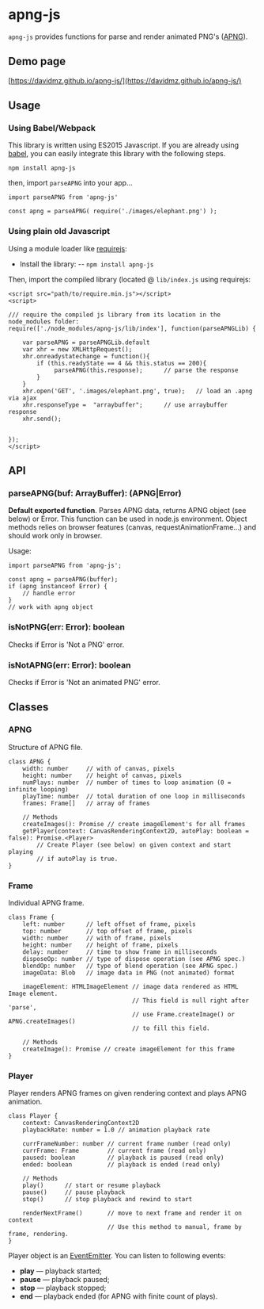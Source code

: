 # apng-js

`apng-js` provides functions for parse and render animated PNG's 
([APNG](https://en.wikipedia.org/wiki/APNG)).
 
## Demo page

[https://davidmz.github.io/apng-js/](https://davidmz.github.io/apng-js/)
 
## Usage

### Using Babel/Webpack

This library is written using ES2015 Javascript. If you are already using [babel](https://babeljs.io), you can easily integrate this library with the following steps.

`npm install apng-js`

then, import `parseAPNG` into your app...

```
import parseAPNG from 'apng-js'

const apng = parseAPNG( require('./images/elephant.png') );

```



### Using plain old Javascript

Using a module loader like [requirejs](http://requirejs.org/):

- Install the library:
-- `npm install apng-js`

Then, import the compiled library (located @ `lib/index.js` using requirejs:

```
<script src="path/to/require.min.js"></script>
<script>

/// require the compiled js library from its location in the node_modules folder:
require(['./node_modules/apng-js/lib/index'], function(parseAPNGLib) {
    
    var parseAPNG = parseAPNGLib.default
    var xhr = new XMLHttpRequest();
    xhr.onreadystatechange = function(){
        if (this.readyState == 4 && this.status == 200){
             parseAPNG(this.response);      // parse the response
        }
    }
    xhr.open('GET', '.images/elephant.png', true);   // load an .apng via ajax
    xhr.responseType =  "arraybuffer";      // use arraybuffer response
    xhr.send(); 


});
</script>
```

## API

### parseAPNG(buf: ArrayBuffer): (APNG|Error)

**Default exported function**. Parses APNG data, returns APNG object (see below) or Error.
This function can be used in node.js environment.
Object methods relies on browser features (canvas, requestAnimationFrame…)
and should work only in browser.

Usage:
```
import parseAPNG from 'apng-js';

const apng = parseAPNG(buffer);
if (apng instanceof Error) {
    // handle error
}
// work with apng object
```

### isNotPNG(err: Error): boolean

Checks if Error is 'Not a PNG' error.

### isNotAPNG(err: Error): boolean

Checks if Error is 'Not an animated PNG' error.

## Classes

### APNG
Structure of APNG file.
````
class APNG {
    width: number     // with of canvas, pixels
    height: number    // height of canvas, pixels
    numPlays: number  // number of times to loop animation (0 = infinite looping)
    playTime: number  // total duration of one loop in milliseconds
    frames: Frame[]   // array of frames

    // Methods
    createImages(): Promise // create imageElement's for all frames
    getPlayer(context: CanvasRenderingContext2D, autoPlay: boolean = false): Promise.<Player>
        // Create Player (see below) on given context and start playing
        // if autoPlay is true.
}
````

### Frame
Individual APNG frame.
````
class Frame {
    left: number      // left offset of frame, pixels
    top: number       // top offset of frame, pixels
    width: number     // with of frame, pixels
    height: number    // height of frame, pixels
    delay: number     // time to show frame in milliseconds
    disposeOp: number // type of dispose operation (see APNG spec.)
    blendOp: number   // type of blend operation (see APNG spec.)
    imageData: Blob   // image data in PNG (not animated) format
    
    imageElement: HTMLImageElement // image data rendered as HTML Image element.
                                   // This field is null right after 'parse',
                                   // use Frame.createImage() or APNG.createImages()
                                   // to fill this field.
                                   
    // Methods
    createImage(): Promise // create imageElement for this frame
}
````
### Player
Player renders APNG frames on given rendering context and plays APNG animation.
````
class Player {
    context: CanvasRenderingContext2D
    playbackRate: number = 1.0 // animation playback rate
           
    currFrameNumber: number // current frame number (read only)
    currFrame: Frame        // current frame (read only)
    paused: boolean         // playback is paused (read only)
    ended: boolean          // playback is ended (read only)

    // Methods
    play()      // start or resume playback
    pause()     // pause playback
    stop()      // stop playback and rewind to start
    
    renderNextFrame()       // move to next frame and render it on context
                            // Use this method to manual, frame by frame, rendering.
}
````

Player object is an [EventEmitter](https://nodejs.org/api/events.html). You can listen to following events:

  * **play** — playback started;
  * **pause** — playback paused;
  * **stop** — playback stopped;
  * **end** — playback ended (for APNG with finite count of plays).
